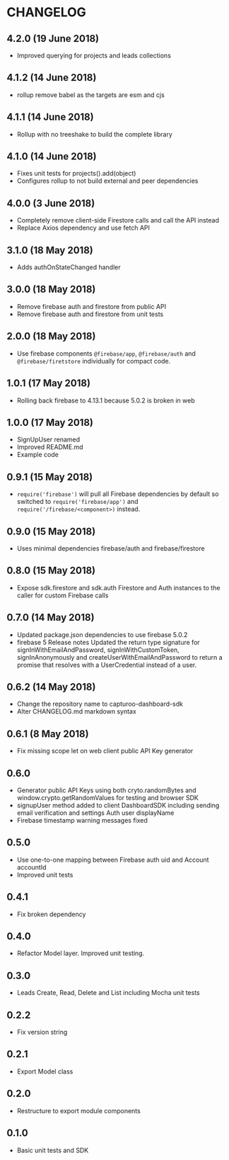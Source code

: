 # CHANGELOG
## 4.2.0 (19 June 2018)
+ Improved querying for projects and leads collections

## 4.1.2 (14 June 2018)
+ rollup remove babel as the targets are esm and cjs

## 4.1.1 (14 June 2018)
+ Rollup with no treeshake to build the complete library

## 4.1.0 (14 June 2018)
+ Fixes unit tests for projects().add(object)
+ Configures rollup to not build external and peer dependencies

## 4.0.0 (3 June 2018)
+ Completely remove client-side Firestore calls and call the API instead
+ Replace Axios dependency and use fetch API

## 3.1.0 (18 May 2018)
+ Adds authOnStateChanged handler

## 3.0.0 (18 May 2018)
+ Remove firebase auth and firestore from public API
+ Remove firebase auth and firestore from unit tests

## 2.0.0 (18 May 2018)
+ Use firebase components `@firebase/app`, `@firebase/auth` and `@firebase/firetstore` individually for compact code.

## 1.0.1 (17 May 2018)
+ Rolling back firebase to 4.13.1 because 5.0.2 is broken in web

## 1.0.0 (17 May 2018)
+ SignUpUser renamed
+ Improved README.md
+ Example code

## 0.9.1 (15 May 2018)
+ `require('firebase')` will pull all Firebase dependencies by default so switched to `require('firebase/app')` and `require('/firebase/<component>)` instead.

## 0.9.0 (15 May 2018)
+ Uses minimal dependencies firebase/auth and firebase/firestore

## 0.8.0 (15 May 2018)
+ Expose sdk.firestore and sdk.auth Firestore and Auth instances to the caller for custom Firebase calls

## 0.7.0 (14 May 2018)
+ Updated package.json dependencies to use firebase 5.0.2
+ firebase 5 Release notes Updated the return type signature for signInWithEmailAndPassword, signInWithCustomToken, signInAnonymously and createUserWithEmailAndPassword to return a promise that resolves with a UserCredential instead of a user.

## 0.6.2 (14 May 2018)
+ Change the repository name to capturoo-dashboard-sdk
+ Alter CHANGELOG.md markdown syntax

## 0.6.1 (8 May 2018)
+ Fix missing scope let on web client public API Key generator

## 0.6.0
+ Generator public API Keys using both cryto.randomBytes and window.crypto.getRandomValues for testing and browser SDK
+ signupUser method added to client DashboardSDK including sending email verification and settings Auth user displayName
+ Firebase timestamp warning messages fixed

## 0.5.0
+ Use one-to-one mapping between Firebase auth uid and Account accountId
+ Improved unit tests

## 0.4.1
+ Fix broken dependency

## 0.4.0
+ Refactor Model layer. Improved unit testing.

## 0.3.0
+ Leads Create, Read, Delete and List including Mocha unit tests

## 0.2.2
+ Fix version string

## 0.2.1
+ Export Model class

## 0.2.0
+ Restructure to export module components

## 0.1.0
+ Basic unit tests and SDK
